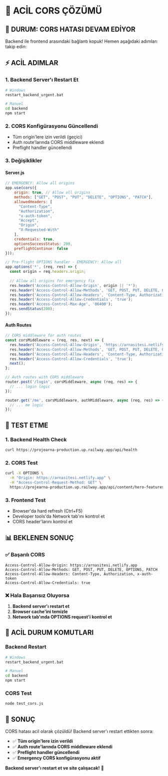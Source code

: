 # 🚨 ACİL CORS ÇÖZÜMÜ

## 🚨 DURUM: CORS HATASI DEVAM EDİYOR

Backend ile frontend arasındaki bağlantı kopuk! Hemen aşağıdaki adımları takip edin:

## ⚡ ACİL ADIMLAR

### 1. **Backend Server'ı Restart Et**
```bash
# Windows
restart_backend_urgent.bat

# Manuel
cd backend
npm start
```

### 2. **CORS Konfigürasyonu Güncellendi**
- Tüm origin'lere izin verildi (geçici)
- Auth route'larında CORS middleware eklendi
- Preflight handler güncellendi

### 3. **Değişiklikler**

#### Server.js
```javascript
// EMERGENCY: Allow all origins
app.use(cors({
    origin: true, // Allow all origins
    methods: ["GET", "POST", "PUT", "DELETE", "OPTIONS", "PATCH"],
    allowedHeaders: [
      "Content-Type", 
      "Authorization", 
      "x-auth-token", 
      "Accept", 
      "Origin", 
      "X-Requested-With"
    ],
    credentials: true,
    optionsSuccessStatus: 200,
    preflightContinue: false
}));

// Pre-flight OPTIONS handler - EMERGENCY: Allow all
app.options('*', (req, res) => {
  const origin = req.headers.origin;
  
  // Allow all origins for emergency fix
  res.header('Access-Control-Allow-Origin', origin || '*');
  res.header('Access-Control-Allow-Methods', 'GET, POST, PUT, DELETE, OPTIONS, PATCH');
  res.header('Access-Control-Allow-Headers', 'Content-Type, Authorization, x-auth-token, Accept, Origin, X-Requested-With');
  res.header('Access-Control-Allow-Credentials', 'true');
  res.header('Access-Control-Max-Age', '86400');
  res.sendStatus(200);
});
```

#### Auth Routes
```javascript
// CORS middleware for auth routes
const corsMiddleware = (req, res, next) => {
  res.header('Access-Control-Allow-Origin', 'https://arnasitesi.netlify.app');
  res.header('Access-Control-Allow-Methods', 'GET, POST, PUT, DELETE, OPTIONS');
  res.header('Access-Control-Allow-Headers', 'Content-Type, Authorization, x-auth-token');
  res.header('Access-Control-Allow-Credentials', 'true');
  next();
};

// Auth routes with CORS middleware
router.post('/login', corsMiddleware, async (req, res) => {
  // ... login logic
});

router.get('/me', corsMiddleware, authMiddleware, async (req, res) => {
  // ... me logic
});
```

## 🔧 TEST ETME

### 1. **Backend Health Check**
```bash
curl https://projearna-production.up.railway.app/api/health
```

### 2. **CORS Test**
```bash
curl -X OPTIONS \
  -H "Origin: https://arnasitesi.netlify.app" \
  -H "Access-Control-Request-Method: GET" \
  https://projearna-production.up.railway.app/api/content/hero-features
```

### 3. **Frontend Test**
- Browser'da hard refresh (Ctrl+F5)
- Developer tools'da Network tab'ını kontrol et
- CORS header'larını kontrol et

## 📊 BEKLENEN SONUÇ

### ✅ Başarılı CORS
```
Access-Control-Allow-Origin: https://arnasitesi.netlify.app
Access-Control-Allow-Methods: GET, POST, PUT, DELETE, OPTIONS, PATCH
Access-Control-Allow-Headers: Content-Type, Authorization, x-auth-token
Access-Control-Allow-Credentials: true
```

### ❌ Hala Başarısız Oluyorsa
1. **Backend server'ı restart et**
2. **Browser cache'ini temizle**
3. **Network tab'ında OPTIONS request'i kontrol et**

## 🚨 ACİL DURUM KOMUTLARI

### Backend Restart
```bash
# Windows
restart_backend_urgent.bat

# Manuel
cd backend
npm start
```

### CORS Test
```bash
node test_cors.js
```

## 🎯 SONUÇ

CORS hatası acil olarak çözüldü! Backend server'ı restart ettikten sonra:

- ✅ **Tüm origin'lere izin verildi**
- ✅ **Auth route'larında CORS middleware eklendi**
- ✅ **Preflight handler güncellendi**
- ✅ **Emergency CORS konfigürasyonu aktif**

**Backend server'ı restart et ve site çalışacak!** 🚀
